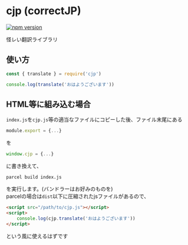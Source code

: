 # cjp (correctJP)

[![npm version](https://badge.fury.io/js/cjp.svg)](https://badge.fury.io/js/cjp)

怪レい翻訳ライブラリ

## 使い方

```js
const { translate } = require('cjp')

console.log(translate('おはようございます'))
```

## HTML等に組み込む場合

`index.js`を`cjp.js`等の適当なファイルにコピーした後、ファイル末尾にある

```js
module.export = {...}
```

を

```js
window.cjp = {...}
```

に書き換えて、

```shell
parcel build index.js
```

を実行します。(バンドラーはお好みのものを)  
parcelの場合は`dist`以下に圧縮されたjsファイルがあるので、

```html
<script src="/path/to/cjp.js"></script>
<script>
    console.log(cjp.translate('おはようございます'))
</script>
```

という風に使えるはずです
